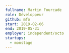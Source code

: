 ```yaml
---
fullname: Martin Fourcade
role: Développeur
github: mfo
start: 2019-02-06
end: 2019-05-31
employer: independent/octo
startups:
  - monstage
---
```

